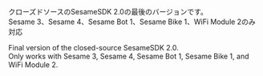 クローズドソースのSesameSDK 2.0の最後のバージョンです。  
Sesame 3、Sesame 4、Sesame Bot 1、Sesame Bike 1、WiFi Module 2のみ対応


Final version of the closed-source SesameSDK 2.0.   
Only works with Sesame 3, Sesame 4, Sesame Bot 1, Sesame Bike 1, and WiFi Module 2.
